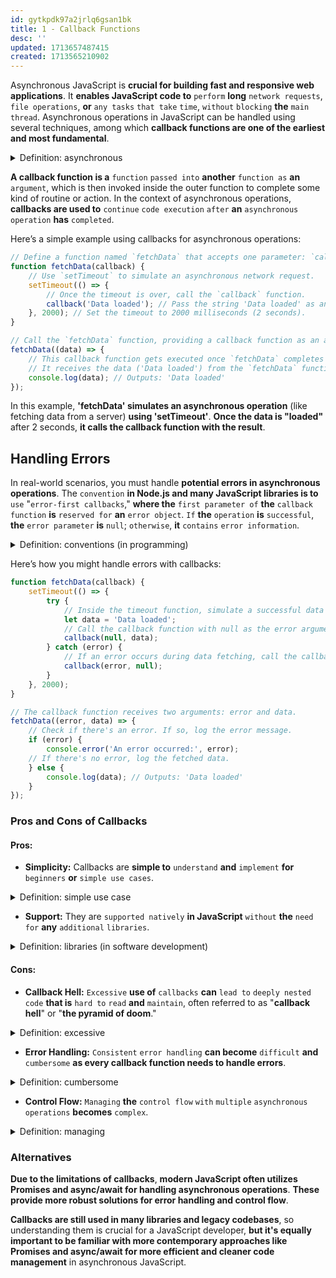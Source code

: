 ```yaml
---
id: gytkpdk97a2jrlq6gsan1bk
title: 1 - Callback Functions
desc: ''
updated: 1713657487415
created: 1713565210902
---
```


Asynchronous JavaScript is **crucial for building fast and responsive web applications**. It **enables JavaScript code to** `perform` **long** `network requests`, `file operations`, **or** `any tasks` `that take` `time`, `without` `blocking` **the** `main thread`. Asynchronous operations in JavaScript can be handled using several techniques, among which **callback functions are one of the earliest and most fundamental**.



<!-- start of 'asynchronous' section -->
<details>
    <summary>Definition: asynchronous</summary>

#
Asynchronous **means that** `tasks` **in computing can** `run` `independently of` `each other` **and** `don't` **have to** `wait` `in line` **to start or finish**. This **allows** `multiple operations` **to happen at the** `same time`, **making** `programs` `run faster` **and** `more efficiently`, especially when they involve **operations** that can take a while, **like loading data from the internet**.

---
</details>
<!-- end of 'asynchronous' section -->




**A callback function is a** `function` `passed into` **another** `function as` **an** `argument`, which is then invoked inside the outer function to complete some kind of routine or action. In the context of asynchronous operations, **callbacks are used to** `continue` `code execution` `after` **an** `asynchronous operation` **has** `completed`.

Here’s a simple example using callbacks for asynchronous operations:
```javascript
// Define a function named `fetchData` that accepts one parameter: `callback`.
function fetchData(callback) {
    // Use `setTimeout` to simulate an asynchronous network request.
    setTimeout(() => {
        // Once the timeout is over, call the `callback` function.
        callback('Data loaded'); // Pass the string 'Data loaded' as an argument to the callback.
    }, 2000); // Set the timeout to 2000 milliseconds (2 seconds).
}

// Call the `fetchData` function, providing a callback function as an argument.
fetchData((data) => {
    // This callback function gets executed once `fetchData` completes its task.
    // It receives the data ('Data loaded') from the `fetchData` function.
    console.log(data); // Outputs: 'Data loaded'
});

```
In this example, **'fetchData' simulates an asynchronous operation** (like fetching data from a server) **using 'setTimeout'**. **Once the data is "loaded"** after 2 seconds, **it calls the callback function with the result**.

## Handling Errors
In real-world scenarios, you must handle **potential errors in asynchronous operations**. The `convention` **in Node.js and many JavaScript libraries is to** `use` "`error-first callbacks`," **where the** `first parameter of` **the** `callback function` **is** `reserved for` **an** `error object`. `If` **the** `operation` **is** `successful`, **the** `error parameter` **is** `null`; `otherwise`, **it** `contains` `error information`.



<!-- start of 'conventions' section -->
<details>
    <summary>Definition: conventions (in programming)</summary>

#
Conventions **in programming are like agreed-upon** `rules` **that developers follow to** `write code` **in a** `consistent` **and** `understandable` **way**. They're `not enforced by` **the** `programming language` `but` **are widely** `adopted within` **a** `community` **to make code easier to read**, **write**, **and collaborate on**. **Conventions** `cover` **things like how to** `name variables`, `format code`, `use comments`, **and** `organize files`.

---
</details>
<!-- end of 'conventions' section -->



Here’s how you might handle errors with callbacks:
```javascript
function fetchData(callback) {
    setTimeout(() => {
        try {
            // Inside the timeout function, simulate a successful data fetch
            let data = 'Data loaded';
            // Call the callback function with null as the error argument and the fetched data
            callback(null, data);
        } catch (error) {
            // If an error occurs during data fetching, call the callback function with the error
            callback(error, null);
        }
    }, 2000);
}

// The callback function receives two arguments: error and data.
fetchData((error, data) => {
    // Check if there's an error. If so, log the error message.
    if (error) {
        console.error('An error occurred:', error);
    // If there's no error, log the fetched data.
    } else {
        console.log(data); // Outputs: 'Data loaded'
    }
});
```

### Pros and Cons of Callbacks

#### Pros:
- **Simplicity:** Callbacks are **simple to** `understand` **and** `implement` **for** `beginners` **or** `simple use cases`.



<!-- start of 'simple use case' section -->
<details>
    <summary>Definition: simple use case</summary>

#
**Simple use cases are** `basic` `examples of` `how to` `use` **a** `product` **or** `system` `to complete` `common tasks`.

---
</details>
<!-- end of 'simple use case' section -->



- **Support:** They are `supported natively` **in JavaScript** `without` **the** `need for` **any** `additional` `libraries`.



<!-- start of 'libraries' section -->
<details>
    <summary>Definition: libraries (in software development)</summary>

#
**Libraries in software development are** `collections of` `pre-written code` **that developers can use to** `perform` `common tasks` `without` `starting from` `scratch`. They help simplify coding by **providing** `ready-to-use` `functions` **and** `tools`, which `save` `time` **and** `effort`. Libraries **often come with** `documentation` to help understand how to use them effectively. **Examples include React** for building web interfaces, **NumPy** for mathematical operations in Python, and **jQuery** for simplifying HTML manipulations in web development. Using libraries helps ensure reliability, consistency, and can offer support from other developers.

---
</details>
<!-- end of 'libraries' section -->



#### Cons:
- **Callback Hell:** `Excessive` **use of** `callbacks` **can** `lead to` `deeply nested` `code` **that is** `hard to` `read` **and** `maintain`, often referred to as "**callback hell**" or "**the pyramid of doom**."



<!-- start of 'excessive' section -->
<details>
    <summary>Definition: excessive</summary>

#
The term "excessive" **means** `more than` **what is** `normal`, `necessary`, **or** `reasonable`. It **refers to** `amounts` **or** `actions` **that** `go beyond` **what is considered** `acceptable` **or** `appropriate`. **For example**, **excessive speed** means driving faster than is safe, **and excessive eating** could imply consuming more food than is healthy.

---
</details>
<!-- end of 'excessive' section -->



- **Error Handling:** `Consistent` `error handling` **can become** `difficult` **and** `cumbersome` **as every callback function needs to handle errors**.



<!-- start of 'cumbersome' section -->
<details>
    <summary>Definition: cumbersome</summary>

#
The term "cumbersome" **refers to** `something` **that is** `heavy`, `large`, **or** `difficult` `to use`, **making it** `hard` `to handle` **or** `manage effectively`. **It can also describe** `processes` **or** `systems` **that are** `too complex` **and** `too slow` `to operate`.

---
</details>
<!-- end of 'cumbersome' section -->



- **Control Flow:** `Managing` **the** `control flow` `with` `multiple` `asynchronous operations` **becomes** `complex`.



<!-- start of 'managing' section -->
<details>
    <summary>Definition: managing</summary>

#
"Managing" **means** `handling` **or** `overseeing` `tasks` **and** `activities` `to achieve` `specific goals`. **It involves** `planning` what needs to be done, `organizing resources`, `leading people`, `monitoring progress`, **and** `making decisions` **to ensure everything runs** `smoothly` **and** `efficiently`. This **can apply to managing a business**, **a project**, **or even personal tasks**.

---
</details>
<!-- end of 'managing' section -->



### Alternatives
**Due to the limitations of callbacks**, **modern JavaScript often utilizes Promises and async/await for handling asynchronous operations**. **These provide more robust solutions for error handling and control flow**.

**Callbacks are still used in many libraries and legacy codebases**, so understanding them is crucial for a JavaScript developer, **but it's equally important to be familiar with more contemporary approaches like Promises and async/await for more efficient and cleaner code management** in asynchronous JavaScript.